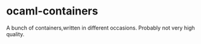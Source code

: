 ocaml-containers
================

A bunch of containers,written in different occasions. Probably not very high quality. 